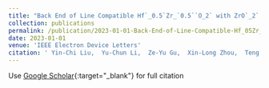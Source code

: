 ```yaml
---
title: "Back End of Line Compatible Hf`_0.5`Zr_`0.5``O_2` with ZrO`_2` Seed Layer for Enhanced Ferroelectricity"
collection: publications
permalink: /publication/2023-01-01-Back-End-of-Line-Compatible-Hf_05Zr_05O_2-with-ZrO_2-Seed-Layer-for-Enhanced-Ferroelectricity
date: 2023-01-01
venue: 'IEEE Electron Device Letters'
citation: ' Yin-Chi Liu,  Yu-Chun Li,  Ze-Yu Gu,  Xin-Long Zhou,  Teng Huang,  Ze-Hui Li,  Tian-Tian Pi,  Yan-Fei Li,  Shi-Jin Ding,  Lin Chen, &quot;Back End of Line Compatible Hf`_0.5`Zr_`0.5``O_2` with ZrO`_2` Seed Layer for Enhanced Ferroelectricity.&quot; IEEE Electron Device Letters, 2023.'
---
```

Use [Google Scholar](https://scholar.google.com/scholar?q=Back+End+of+Line+Compatible+Hf`_0.5`Zr_`0.5``O_2`+with+ZrO`_2`+Seed+Layer+for+Enhanced+Ferroelectricity){:target="_blank"} for full citation